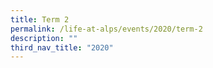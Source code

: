 ```yaml
---
title: Term 2
permalink: /life-at-alps/events/2020/term-2
description: ""
third_nav_title: "2020"
---
```

